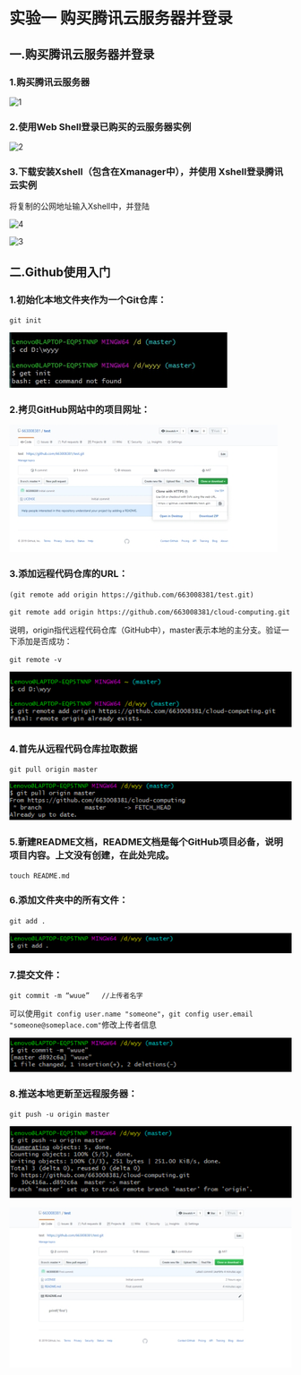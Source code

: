 # 实验一  **购买腾讯云服务器并登录**



## 一.**购买腾讯云服务器并登录**

### 1.购买腾讯云服务器

![1](D:\wyy\image\1.png)

### 2.使用Web Shell登录已购买的云服务器实例

![2](D:\wyy\image\2.png)

### 3.下载安装Xshell（包含在Xmanager中），并使用 Xshell登录腾讯云实例 

将复制的公网地址输入Xshell中，并登陆

![4](D:\wyy\image\4.png)

![3](D:\wyy\image\3.png)





## 二.Github使用入门

### 1.初始化本地文件夹作为一个Git仓库：

`git init`

![](./image/wps1.jpg)

 

### **2.拷贝GitHub网站中的项目网址：**

![](./image/wps2.jpg)

### 3.**添加远程代码仓库的URL：**

`(git remote add origin https://github.com/663008381/test.git)`

`git remote add origin https://github.com/663008381/cloud-computing.git`

说明，origin指代远程代码仓库（GitHub中），master表示本地的主分支。验证一下添加是否成功：

`git remote -v`

![](./image/wps3.png)

### 4.**首先从远程代码仓库拉取数据**

`git pull origin master`

![](./image/wps4.png)

### 5.**新建README文档，README文档是每个GitHub项目必备，说明项目内容。上文没有创建，在此处完成。**

`touch README.md`

### 6.**添加文件夹中的所有文件：**

`git add .`

![](./image/wps5.png)



### 7.**提交文件：**

`git commit -m “wuue”   //上传者名字`

可以使用`git config user.name "someone"`，`git config user.email "someone@someplace.com"`修改上传者信息

![](./image/wps6.png)





### 8.**推送本地更新至远程服务器：**

 

`git push -u origin master`

![](./image/wps7.png)



![](./image/wps8.png)

 

# 